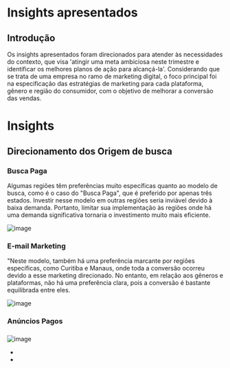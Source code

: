 # Insights apresentados


## Introdução
Os insights apresentados foram direcionados para atender às necessidades do contexto, que visa 'atingir uma meta ambiciosa neste trimestre e identificar os melhores planos de ação para alcançá-la'. Considerando que se trata de uma empresa no ramo de marketing digital, o foco principal foi na especificação das estratégias de marketing para cada plataforma, gênero e região do consumidor, com o objetivo de melhorar a conversão das vendas.  

# Insights

## Direcionamento dos Origem de busca

### Busca Paga

Algumas regiões têm preferências muito específicas quanto ao modelo de busca, como é o caso do "Busca Paga", que é preferido por apenas três estados. Investir nesse modelo em outras regiões seria inviável devido à baixa demanda. Portanto, limitar sua implementação às regiões onde há uma demanda significativa tornaria o investimento muito mais eficiente.

![image](https://github.com/user-attachments/assets/d718dc56-b438-4c12-806b-9e3468a847d1)

### E-mail Marketing


"Neste modelo, também há uma preferência marcante por regiões específicas, como Curitiba e Manaus, onde toda a conversão ocorreu devido a esse marketing direcionado. No entanto, em relação aos gêneros e plataformas, não há uma preferência clara, pois a conversão é bastante equilibrada entre eles.




![image](https://github.com/user-attachments/assets/d1a9d946-69b2-4ab5-9113-4575cc390a88)


### Anúncios Pagos




### 
![image](https://github.com/user-attachments/assets/0556adaa-8630-483d-b466-8c0408e8fa27)

- 
- 
